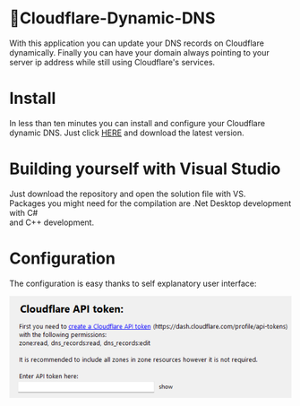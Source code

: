 # 🚀Cloudflare-Dynamic-DNS
With this application you can update your DNS records on Cloudflare dynamically. Finally you can have your domain always pointing to your server ip address while still
using Cloudflare's services.


# Install
In less than ten minutes you can install and configure your Cloudflare dynamic DNS. Just click [HERE](https://github.com/Random-typ/Cloudflare-Dynamic-DNS/releases/tag/latest) and download the latest version.  

# Building yourself with Visual Studio
Just download the repository and open the solution file with VS.  
Packages you might need for the compilation are .Net Desktop development with C#  
and C++ development.


# Configuration
The configuration is easy thanks to self explanatory user interface:

![configuration1.png](readme/configuration1.png?raw=true)
